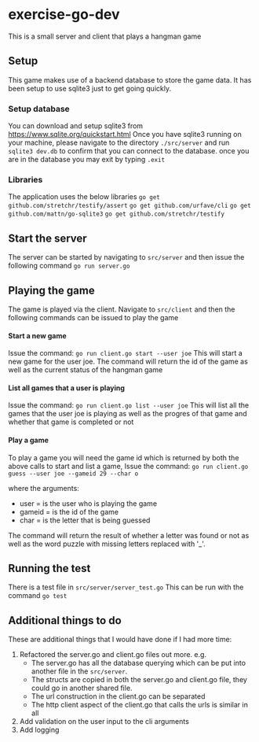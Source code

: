 # exercise-go-dev

This is a small server and client that plays a hangman game

## Setup

This game makes use of a backend database to store the game data. It has been setup to use sqlite3 just to get going quickly.

### Setup database
You can download and setup sqlite3 from https://www.sqlite.org/quickstart.html 
Once you have sqlite3 running on your machine, please navigate to the  directory `./src/server` and run `sqlite3 dev.db` to confirm that you can connect to the database. once you are in the database you may exit by typing `.exit`

### Libraries
 The application uses the below libraries
`go get github.com/stretchr/testify/assert`
`go get github.com/urfave/cli`
`go get github.com/mattn/go-sqlite3`
`go get github.com/stretchr/testify`


## Start the server
The server can be started by navigating to `src/server` and then issue the following command `go run server.go`

## Playing the game
The game is played via the client. Navigate to `src/client`
and then the following commands can be issued to play the game

#### Start a new game
Issue the command:
`go run client.go start --user joe`
This will start a new game for the user joe. The command will return the id of the game as well as the current status of the hangman game

#### List all games that a user is playing
Issue the command:
`go run client.go list --user joe`
This will list all the games that the user joe is playing as well as the progres of that game and whether that game is completed or not

#### Play a game
To play a game you will need the game id which is returned by both the above calls to start and list a game,
Issue the command:
`go run client.go guess --user joe --gameid 29 --char o`

where the arguments:
 - user =  is the user who is playing the game
 - gameid =  is the id of the game
 - char =  is the letter that is being guessed

The command will return the result of whether a letter was found or not as well as the word puzzle with missing letters replaced with '_'.


## Running the test
There is a test file in `src/server/server_test.go`
This can be run with the command `go test`


## Additional things to do
These are additional things that I would have done if I had more time:
 1. Refactored the server.go  and client.go files out more. e.g.
	 - The server.go has all the database querying which can be put into another file in the `src/server`.
	- The structs are copied in both the server.go and client.go file, they could go in another shared file.
	 - The url construction in the client.go can be separated
	 - The http client aspect of the client.go that calls the urls is similar in all
2. Add validation on the user input to the cli arguments
3. Add logging
